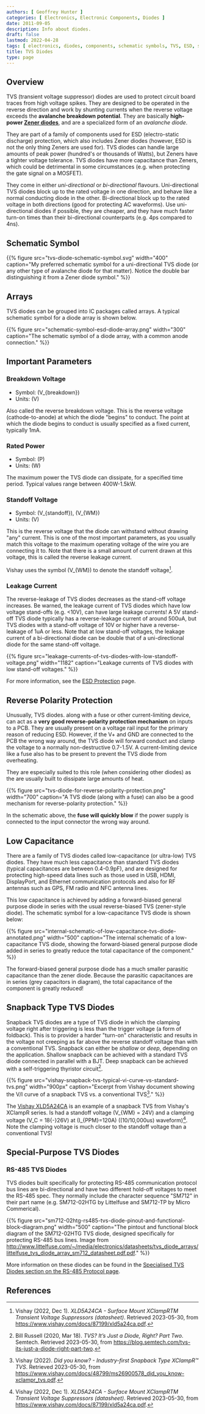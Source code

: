 ```yaml
---
authors: [ Geoffrey Hunter ]
categories: [ Electronics, Electronic Components, Diodes ]
date: 2011-09-05
description: Info about diodes.
draft: false
lastmod: 2022-04-28
tags: [ electronics, diodes, components, schematic symbols, TVS, ESD, snapback, Semtech ]
title: TVS Diodes
type: page
---
```


## Overview

TVS (transient voltage suppressor) diodes are used to protect circuit board traces from high voltage spikes. They are designed to be operated in the reverse direction and work by shunting currents when the reverse voltage exceeds the **avalanche breakdown potential**. They are basically **high-power [Zener diodes](/electronics/components/diodes/zener-diodes/)**, and are a specialized form of an _avalanche diode_.

They are part of a family of components used for ESD (electro-static discharge) protection, which also includes Zener diodes (however, ESD is not the only thing Zeners are used for). TVS diodes can handle large amounts of peak power (hundred's or thousands of Watts), but Zeners have a tighter voltage tolerance. TVS diodes have more capacitance than Zeners, which could be detrimental in some circumstances (e.g. when protecting the gate signal on a MOSFET).

They come in either _uni-directional_ or _bi-directional_ flavours. Uni-directional TVS diodes block up to the rated voltage in one direction, and behave like a normal conducting diode in the other. Bi-directional block up to the rated voltage in both directions (good for protecting AC waveforms). Use uni-directional diodes if possible, they are cheaper, and they have much faster turn-on times than their bi-directional counterparts (e.g. 4ps compared to 4ns).

## Schematic Symbol

{{% figure src="tvs-diode-schematic-symbol.svg" width="400" caption="My preferred schematic symbol for a uni-directional TVS diode (or any other type of avalanche diode for that matter). Notice the double bar distinguishing it from a Zener diode symbol." %}}

## Arrays

TVS diodes can be grouped into IC packages called arrays. A typical schematic symbol for a diode array is shown below.

{{% figure src="schematic-symbol-esd-diode-array.png" width="300" caption="The schematic symbol of a diode array, with a common anode connection." %}}

## Important Parameters

### Breakdown Voltage

* Symbol: \(V_{breakdown}\)
* Units: \(V\)

Also called the reverse breakdown voltage. This is the reverse voltage (cathode-to-anode) at which the diode "begins" to conduct. The point at which the diode begins to conduct is usually specified as a fixed current, typically 1mA.

### Rated Power

* Symbol: \(P\)
* Units: \(W\)

The maximum power the TVS diode can dissipate, for a specified time period. Typical values range between 400W-1.5kW.

### Standoff Voltage

* Symbol: \(V_{standoff}\), \(V_{WM}\)
* Units: \(V\)

This is the reverse voltage that the diode can withstand without drawing "any" current. This is one of the most important parameters, as you usually match this voltage to the maximum operating voltage of the wire you are connecting it to. Note that there is a small amount of current drawn at this voltage, this is called the reverse leakage current.

Vishay uses the symbol \(V_{WM}\) to denote the standoff voltage[^vishay-xld5a24ca-ds].

### Leakage Current

The reverse-leakage of TVS diodes decreases as the stand-off voltage increases. Be warned, the leakage current of TVS diodes which have low voltage stand-offs (e.g. <10V), can have large leakage currents! A 5V stand-off TVS diode typically has a reverse-leakage current of around 500uA, but TVS diodes with a stand-off voltage of 10V or higher have a reverse-leakage of 1uA or less. Note that at low stand-off voltages, the leakage current of a bi-directional diode can be double that of a uni-directional diode for the same stand-off voltage.

{{% figure src="leakage-currents-of-tvs-diodes-with-low-standoff-voltage.png" width="1182" caption="Leakage currents of TVS diodes with low stand-off voltages." %}}

For more information, see the [ESD Protection](/electronics/circuit-design/esd-protection) page.

## Reverse Polarity Protection

Unusually, TVS diodes. along with a fuse or other current-limiting device, can act as a **very good reverse-polarity protection mechanism** on inputs to a PCB. They are usually present on a voltage rail input for the primary reason of reducing ESD. However, if the V+ and GND are connected to the PCB the wrong way around, the TVS diode will forward conduct and clamp the voltage to a normally non-destructive 0.7-1.5V. A current-limiting device like a fuse also has to be present to prevent the TVS diode from overheating.

They are especially suited to this role (when considering other diodes) as the are usually built to dissipate large amounts of heat.

{{% figure src="tvs-diode-for-reverse-polarity-protection.png" width="700" caption="A TVS diode (along with a fuse) can also be a good mechanism for reverse-polarity protection." %}}

In the schematic above, the **fuse will quickly blow** if the power supply is connected to the input connector the wrong way around.

## Low Capacitance

There are a family of TVS diodes called low-capacitance (or ultra-low) TVS diodes. They have much less capacitance than standard TVS diodes (typical capacitances are between 0.4-0.9pF), and are designed for protecting high-speed data lines such as those used in USB, HDMI, DisplayPort, and Ethernet communication protocols and also for RF antennas such as GPS, FM radio and NFC antenna lines.

This low capacitance is achieved by adding a forward-biased general purpose diode in series with the usual reverse-biased TVS (zener-style diode). The schematic symbol for a low-capacitance TVS diode is shown below:

{{% figure src="internal-schematic-of-low-capacitance-tvs-diode-annotated.png" width="500" caption="The internal schematic of a low-capacitance TVS diode, showing the forward-biased general purpose diode added in series to greatly reduce the total capacitance of the component." %}}

The forward-biased general purpose diode has a much smaller parasitic capacitance than the zener diode. Because the parasitic capacitances are in series (grey capacitors in diagram), the total capacitance of the component is greatly reduced!

## Snapback Type TVS Diodes

Snapback TVS diodes are a type of TVS diode in which the clamping voltage right after triggering is less than the trigger voltage (a form of foldback). This is to provider a harder "turn-on" characteristic and results in the voltage not creeping as far above the reverse standoff voltage than with a conventional TVS. Snapback can either be _shallow_ or _deep_, depending on the application. Shallow snapback can be achieved with a standard TVS diode connected in parallel with a BJT. Deep snapback can be achieved with a self-triggering thyristor circuit[^semtech-tvs-just-a-diode-part-2].

{{% figure src="vishay-snapback-tvs-typical-vi-curve-vs-standard-tvs.png" width="900px" caption="Excerpt from Vishay document showing the V/I curve of a snapback TVS vs. a conventional TVS[^vishay-did-you-know-snapback]." %}}

The [Vishay XLD5A24CA](https://www.vishay.com/docs/87199/xld5a24ca.pdf) is an example of a snapback TVS from Vishay's XClampR series. Is had a standoff voltage \(V_{WM} = 24V\) and a clamping voltage \(V_C = 18{-}26V\) at \(I_{PPM}=120A\) (\(10/10,000us\) waveform)[^vishay-xld5a24ca-ds]. Note the clamping voltage is much closer to the standoff voltage than a conventional TVS!

## Special-Purpose TVS Diodes

### RS-485 TVS Diodes

TVS diodes built specifically for protecting RS-485 communication protocol bus lines are bi-directional and have two different hold-off voltages to meet the RS-485 spec. They normally include the character sequence "SM712" in their part name (e.g. SM712-02HTG by Littelfuse and SM712-TP by Micro Commerical).

{{% figure src="sm712-02htg-rs485-tvs-diode-pinout-and-functional-block-diagram.png" width="500" caption="The pintout and functional block diagram of the SM712-02HTG TVS diode, designed specifically for protecting RS-485 bus lines. Image from http://www.littelfuse.com/~/media/electronics/datasheets/tvs_diode_arrays/littelfuse_tvs_diode_array_sm712_datasheet.pdf.pdf." %}}

More information on these diodes can be found in the [Specialised TVS Diodes section on the RS-485 Protocol page](/electronics/communication-protocols/rs-485-protocol#specialised-tvs-diodes).

## References

[^semtech-tvs-just-a-diode-part-2]: Bill Russell (2020, Mar 18). _TVS? It’s Just a Diode, Right? Part Two_. Semtech. Retrieved 2023-05-30, from https://blog.semtech.com/tvs-its-just-a-diode-right-part-two.
[^vishay-did-you-know-snapback]: Vishay (2022). _Did you know? - Industry-first Snapback Type XClampR™ TVS_. Retrieved 2023-05-30, from https://www.vishay.com/docs/48799/ms26900578_did_you_know-xclampr_tvs.pdf.
[^vishay-xld5a24ca-ds]: Vishay (2022, Dec 1). _XLD5A24CA - Surface Mount XClampRTM Transient Voltage Suppressors (datasheet)_. Retrieved 2023-05-30, from https://www.vishay.com/docs/87199/xld5a24ca.pdf.
